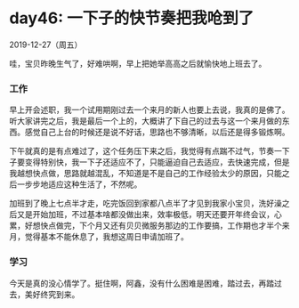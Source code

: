 # day46: 一下子的快节奏把我呛到了
2019-12-27（周五）

哇，宝贝昨晚生气了，好难哄啊，早上把她举高高之后就愉快地上班去了。

### 工作
早上开会述职，我一个试用期刚过去一个来月的新人也要上去说，我真的是佛了。听大家讲完之后，我是最后一个上的，大概讲了下自己的过去与这一个来月做的东西。感觉自己上台的时候还是说不好话，思路也不够清晰，以后还是得多锻炼啊。

下午就真的是有点难过了，这个任务压下来之后，我觉得有点踹不过气，节奏一下子要变得特别快，我一下子还适应不了，只能逼迫自己去适应，去快速完成，但是我越想快点做，思路就越混乱，不知道是不是自己的工作经验太少的原因，只能之后一步步地适应这种生活了，不然呢。

加班到了晚上七点半才走，吃完饭回到家都八点半了才见到我家小宝贝，洗好澡之后又是开始加班，不过基本啥都没做出来，效率极低，明天还要开年终会议，心累，好想快点做完，下个月又还有贝贝微服务那边的工作要搞，工作期也才半个来月，觉得基本不能休息了，我想这周日申请加班了。

### 学习
今天是真的没心情学了。挺住啊，阿鑫，没有什么困难是困难，踏过去，再踏过去，美好终究到来。
